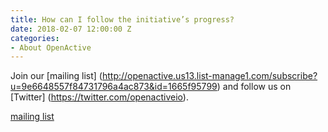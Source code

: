 ```yaml
---
title: How can I follow the initiative’s progress?
date: 2018-02-07 12:00:00 Z
categories:
- About OpenActive
---
```


Join our [mailing list] (http://openactive.us13.list-manage1.com/subscribe?u=9e6648557f84731796a4ac873&id=1665f95799) and follow us on [Twitter] (https://twitter.com/openactiveio).

[mailing list
](http://openactive.us13.list-manage1.com/subscribe?u=9e6648557f84731796a4ac873&id=1665f95799)